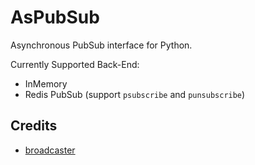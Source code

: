 # AsPubSub

Asynchronous PubSub interface for Python.

Currently Supported Back-End:
- InMemory
- Redis PubSub (support `psubscribe` and `punsubscribe`)


## Credits

- [broadcaster](https://github.com/encode/broadcaster)


